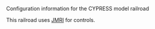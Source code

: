 Configuration information for the CYPRESS model railroad

This railroad uses [JMRI](http://jmri.org) for controls.
